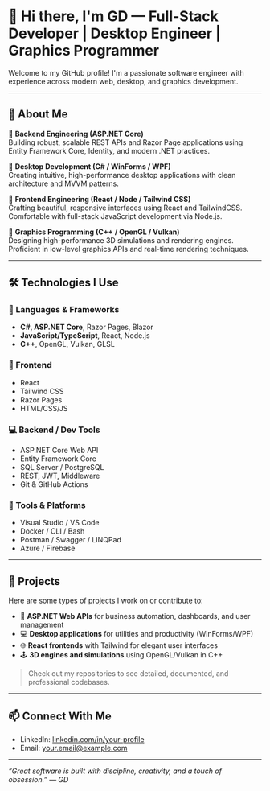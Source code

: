 # 👋 Hi there, I'm GD — Full-Stack Developer | Desktop Engineer | Graphics Programmer

Welcome to my GitHub profile! I'm a passionate software engineer with experience across modern web, desktop, and graphics development.

---

## 💼 About Me

🔹 **Backend Engineering (ASP.NET Core)**  
Building robust, scalable REST APIs and Razor Page applications using Entity Framework Core, Identity, and modern .NET practices.

🔹 **Desktop Development (C# / WinForms / WPF)**  
Creating intuitive, high-performance desktop applications with clean architecture and MVVM patterns.

🔹 **Frontend Engineering (React / Node / Tailwind CSS)**  
Crafting beautiful, responsive interfaces using React and TailwindCSS. Comfortable with full-stack JavaScript development via Node.js.

🔹 **Graphics Programming (C++ / OpenGL / Vulkan)**  
Designing high-performance 3D simulations and rendering engines. Proficient in low-level graphics APIs and real-time rendering techniques.

---

## 🛠️ Technologies I Use

### 🚀 Languages & Frameworks
- **C#, ASP.NET Core**, Razor Pages, Blazor
- **JavaScript/TypeScript**, React, Node.js
- **C++**, OpenGL, Vulkan, GLSL


### 🎨 Frontend
- React
- Tailwind CSS
- Razor Pages
- HTML/CSS/JS

### 💻 Backend / Dev Tools
- ASP.NET Core Web API
- Entity Framework Core
- SQL Server / PostgreSQL
- REST, JWT, Middleware
- Git & GitHub Actions

### 🧰 Tools & Platforms
- Visual Studio / VS Code
- Docker / CLI / Bash
- Postman / Swagger / LINQPad
- Azure / Firebase 

---

## 📁 Projects

Here are some types of projects I work on or contribute to:

- 🔧 **ASP.NET Web APIs** for business automation, dashboards, and user management
- 💻 **Desktop applications** for utilities and productivity (WinForms/WPF)
- 🌐 **React frontends** with Tailwind for elegant user interfaces
- 🕹️ **3D engines and simulations** using OpenGL/Vulkan in C++

> Check out my repositories to see detailed, documented, and professional codebases.

---

## 📫 Connect With Me


- LinkedIn: [linkedin.com/in/your-profile](www.linkedin.com/in/godwin-oluowho-220747205) 
- Email: [your.email@example.com](gamdev740@.email@.com)

---

_“Great software is built with discipline, creativity, and a touch of obsession.” — GD_
